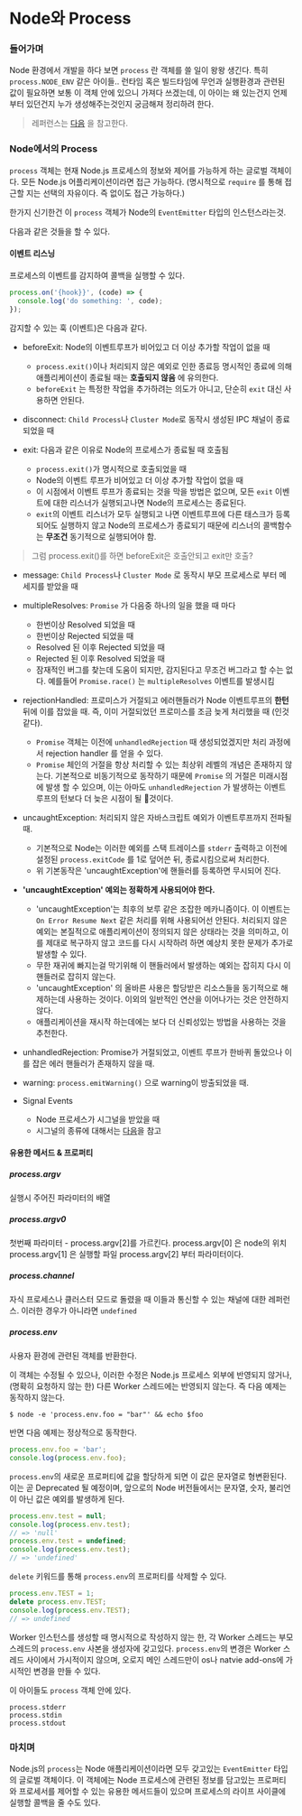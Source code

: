 # Node와 Process

### 들어가며
Node 환경에서 개발을 하다 보면 `process` 란 객체를 쓸 일이 왕왕 생긴다. 특히 `process.NODE_ENV` 같은 아이들..
런타임 혹은 빌드타임에 무언과 실행환경과 관련된 값이 필요하면 보통 이 객체 안에 있으니 가져다 쓰겠는데, 이 아이는 왜 있는건지 언제부터 있던건지 누가 생성해주는것인지 궁금해져 정리하려 한다.

> 레퍼런스는 [다음](https://nodejs.org/api/process.html) 을 참고한다.

### Node에서의 Process
`process` 객체는 현재 Node.js 프로세스의 정보와 제어를 가능하게 하는 글로벌 객체이다. 모든 Node.js 어플리케이션이라면 접근 가능하다. (명시적으로 `require` 를 통해 접근할 지는 선택의 자유이다. 즉 없이도 접근 가능하다.)

한가지 신기한건 이 `process` 객체가 Node의 `EventEmitter` 타입의 인스턴스라는것.

다음과 같은 것들을 할 수 있다.

#### 이벤트 리스닝
프로세스의 이벤트를 감지하여 콜백을 실행할 수 있다.
```javascript
process.on('{hook}}', (code) => {
  console.log('do something: ', code);
});
```

감지할 수 있는 훅 (이벤트)은 다음과 같다.

- beforeExit: Node의 이벤트루프가 비어있고 더 이상 추가할 작업이 없을 때
  + `process.exit()`이나 처리되지 않은 예외로 인한 종료등 명시적인 종료에 의해 애플리케이션이 종료될 때는 **호출되지 않음** 에 유의한다.
  + `beforeExit` 는 특정한 작업을 추가하려는 의도가 아니고, 단순히 `exit` 대신 사용하면 안된다.

- disconnect: `Child Process`나 `Cluster Mode`로 동작시 생성된 IPC 채널이 종료되었을 때
- exit: 다음과 같은 이유로 Node의 프로세스가 종료될 때 호출됨
  + `process.exit()`가 명시적으로 호출되었을 때
  + Node의 이벤트 루프가 비어있고 더 이상 추가할 작업이 없을 때
  + 이 시점에서 이벤트 루프가 종료되는 것을 막을 방법은 없으며, 모든 `exit` 이벤트에 대한 리스너가 실행되고나면 Node의 프로세스는 종료된다.
  + `exit`의 이벤트 리스너가 모두 실행되고 나면 이벤트루프에 다른 태스크가 등록되어도 실행하지 않고 Node의 프로세스가 종료되기 때문에 리스너의 콜백함수는 **무조건** 동기적으로 실행되어야 함.
> 그럼 process.exit()를 하면 beforeExit은 호출안되고 exit만 호출?

- message: `Child Process`나 `Cluster Mode` 로 동작시 부모 프로세스로 부터 메세지를 받았을 때
- multipleResolves: `Promise` 가 다음중 하나의 일을 했을 때 마다
  + 한번이상 Resolved 되었을 때
  + 한번이상 Rejected 되었을 때
  + Resolved 된 이후 Rejected 되었을 때
  + Rejected 된 이후 Resolved 되었을 때
  + 잠재적인 버그를 찾는데 도움이 되지만, 감지된다고 무조건 버그라고 할 수는 없다. 예를들어 `Promise.race()` 는 `multipleResolves` 이벤트를 발생시킴

- rejectionHandled: 프로미스가 거절되고 에러핸들러가 Node 이벤트루프의 **한턴** 뒤에 이를 잡았을 때. 즉, 이미 거절되었던 프로미스를 조금 늦게 처리했을 때 (인것 같다).
  + `Promise` 객체는 이전에 `unhandledRejection` 때 생성되었겠지만 처리 과정에서 rejection handler 를 얻을 수 있다.
  + `Promise` 체인의 거절을 항상 처리할 수 있는 최상위 레벨의 개념은 존재하지 않는다. 기본적으로 비동기적으로 동작하기 때문에 `Promise` 의 거절은 미래시점에 발생 할 수 있으며, 이는 아마도 `unhandledRejection` 가 발생하는 이벤트 루프의 턴보다 더 늦은 시점이 될 것이다.

- uncaughtException: 처리되지 않은 자바스크립트 예외가 이벤트루프까지 전파될 때.
  + 기본적으로 Node는 이러한 예외를 스택 트레이스를 `stderr` 출력하고 이전에 설정된 `process.exitCode` 를 1로 덮어쓴 뒤, 종료시킴으로써 처리한다.
  + 위 기본동작은 'uncaughtException'에 핸들러를 등록하면 무시되어 진다.

- **'uncaughtException' 예외는 정확하게 사용되어야 한다.**
  + 'uncaughtException'는 최후의 보루 같은 조잡한 메카니즘이다. 이 이벤트는 `On Error Resume Next` 같은 처리를 위해 사용되어선 안된다. 처리되지 않은 예외는 본질적으로 애플리케이션이 정의되지 않은 상태라는 것을 의미하고, 이를 제대로 복구하지 않고 코드를 다시 시작하려 하면 예상치 못한 문제가 추가로 발생할 수 있다.
  + 무한 재귀에 빠지는걸 막기위해 이 핸들러에서 발생하는 예외는 잡히지 다시 이 핸들러로 잡히지 않는다.
  + 'uncaughtException' 의 올바른 사용은 할당받은 리소스들을 동기적으로 해제하는데 사용하는 것이다. 이외의 일반적인 연산을 이어나가는 것은 안전하지 않다.
  + 애플리케이션을 재시작 하는데에는 보다 더 신뢰성있는 방법을 사용하는 것을 추천한다.

- unhandledRejection: Promise가 거절되었고, 이벤트 루프가 한바퀴 돌았으나 이를 잡은 에러 핸들러가 존재하지 않을 때.
- warning: `process.emitWarning()` 으로 warning이 방출되었을 때.
- Signal Events
  + Node 프로세스가 시그널을 받았을 때
  + 시그널의 종류에 대해서는 [다음](http://man7.org/linux/man-pages/man7/signal.7.html)을 참고

#### 유용한 메서드 & 프로퍼티

##### process.argv
실행시 주어진 파라미터의 배열

##### process.argv0
첫번째 파라미터 - process.argv[2]를 가르킨다. process.argv[0] 은 node의 위치 process.argv[1] 은 실행할 파일 process.argv[2] 부터 파라미터이다.

##### process.channel
자식 프로세스나 클러스터 모드로 돌렸을 때 이들과 통신할 수 있는 채널에 대한 레퍼런스. 이러한 경우가 아니라면 `undefined`

##### process.env
사용자 환경에 관련된 객체를 반환한다.

이 객체는 수정될 수 있으나, 이러한 수정은 Node.js 프로세스 외부에 반영되지 않거나, (명확히 요청하지 않는 한) 다른 Worker 스레드에는 반영되지 않는다. 즉 다음 예제는 동작하지 않는다.

`$ node -e 'process.env.foo = "bar"' && echo $foo`

반면 다음 예제는 정상적으로 동작한다.

```javascript
process.env.foo = 'bar';
console.log(process.env.foo);
```

`process.env`의 새로운 프로퍼티에 값을 할당하게 되면 이 값은 문자열로 형변환된다. 이는 곧 Deprecated 될 예정이며, 앞으로의 Node 버전들에서는 문자열, 숫자, 불리언이 아닌 값은 예외를 발생하게 된다.

```javascript
process.env.test = null;
console.log(process.env.test);
// => 'null'
process.env.test = undefined;
console.log(process.env.test);
// => 'undefined'
```

`delete` 키워드를 통해 `process.env`의 프로퍼티를 삭제할 수 있다.

```javascript
process.env.TEST = 1;
delete process.env.TEST;
console.log(process.env.TEST);
// => undefined
```

Worker 인스턴스를 생성할 때 명시적으로 작성하지 않는 한, 각 Worker 스레드는 부모 스레드의 `process.env` 사본을 생성자에 갖고있다. `process.env`의 변경은 Worker 스레드 사이에서 가시적이지 않으며, 오로지 메인 스레드만이 os나 natvie add-ons에 가시적인 변경을 만들 수 있다.

이 아이들도 `process` 객체 안에 있다.

```
process.stderr
process.stdin
process.stdout
```

### 마치며
Node.js의 `process`는 Node 애플리케이션이라면 모두 갖고있는 `EventEmitter` 타입의 글로벌 객체이다. 이 객체에는 Node 프로세스에 관련된 정보를 담고있는 프로퍼티와 프로세서를 제어할 수 있는 유용한 메서드들이 있으며 프로세스의 라이프 사이클에 실행할 콜백을 줄 수도 있다. 
